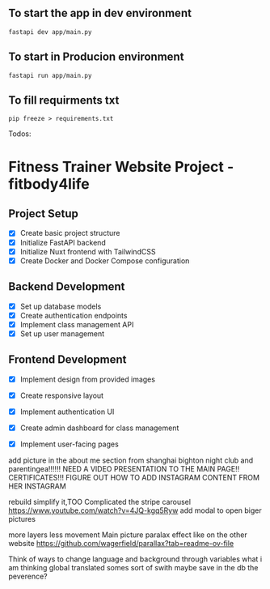 
## To start the app in dev environment
```
fastapi dev app/main.py
``` 
## To start in Producion environment
```
fastapi run app/main.py 
```

## To fill requirments txt
```
pip freeze > requirements.txt
```
Todos:




# Fitness Trainer Website Project - fitbody4life

## Project Setup
- [x] Create basic project structure
- [x] Initialize FastAPI backend
- [x] Initialize Nuxt frontend with TailwindCSS
- [x] Create Docker and Docker Compose configuration

## Backend Development
- [x] Set up database models
- [x] Create authentication endpoints
- [x] Implement class management API
- [x] Set up user management

## Frontend Development
- [x] Implement design from provided images
- [x] Create responsive layout
- [x] Implement authentication UI
- [x] Create admin dashboard for class management
- [x] Implement user-facing pages
 



add picture in the about me section from shanghai bighton night club and parentingea!!!!!!
NEED A VIDEO PRESENTATION TO THE MAIN PAGE!!
CERTIFICATES!!!
FIGURE OUT HOW TO ADD INSTAGRAM CONTENT FROM HER INSTAGRAM

rebuild simplify it,TOO Complicated  the stripe carousel https://www.youtube.com/watch?v=4JQ-kgq5Ryw
add modal to open biger pictures 

more layers less movement 
Main picture paralax effect like on the other website https://github.com/wagerfield/parallax?tab=readme-ov-file

Think of ways to change language and background through variables
what i am thinking global translated somes sort of swith maybe save in the db the peverence?

